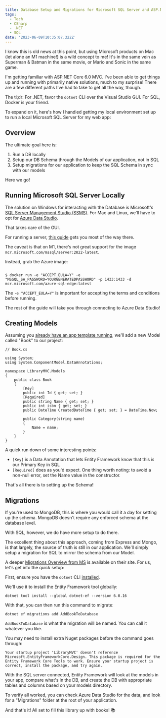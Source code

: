 ```yaml
---
title: Database Setup and Migrations for Microsoft SQL Server and ASP.NET Core MVC
tags:
  - Tech
  - CSharp
  - .NET
  - SQL
date: '2023-06-09T10:35:07.322Z'
---
```


I know this is old news at this point, but using Microsoft products on Mac (let alone an M1 machine!) is a wild concept to me! It's in the same vein as Superman & Batman in the same movie, or Mario and Sonic in the same game.

I'm getting familiar with ASP.NET Core 6.0 MVC. I've been able to get things up and running with primarily native solutions, much to my surprise! There are a few different paths I've had to take to get all the way, though.

The tl;dr: For .NET, favor the `dotnet` CLI over the Visual Studio GUI. For SQL, Docker is your friend.

To expand on it, here's how I handled getting my local environment set up to run a local Microsoft SQL Server for my web app:

## Overview

The ultimate goal here is:

1. Run a DB locally
2. Setup our DB Schema through the Models of our application, not in SQL
3. Setup migrations for our application to keep the SQL Schema in sync with our models

Here we go!

## Running Microsoft SQL Server Locally

The solution on Windows for interacting with the Database is Microsoft's [SQL Server Management Studio (SSMS)](https://learn.microsoft.com/en-us/sql/ssms/download-sql-server-management-studio-ssms?view=sql-server-ver16). For Mac and Linux, we'll have to opt for [Azure Data Studio](https://learn.microsoft.com/en-us/sql/azure-data-studio/download-azure-data-studio?view=sql-server-ver16&tabs=redhat-install%2Credhat-uninstall).

That takes care of the GUI.

For running a server, [this guide](https://setapp.com/how-to/install-sql-server) gets you most of the way there.

The caveat is that on M1, there's not great support for the image ` mcr.microsoft.com/mssql/server:2022-latest`.

Instead, grab the Azure image:

```

$ docker run -e "ACCEPT_EULA=Y" -e "MSSQL_SA_PASSWORD=YOURGENERATEDPASSWORD" -p 1433:1433 -d mcr.microsoft.com/azure-sql-edge:latest
```

The `-e "ACCEPT_EULA=Y"` is important for accepting the terms and conditions before running.

The rest of the guide will take you through connecting to Azure Data Studio!

## Creating Models

Assuming you [already have an app template running](https://learn.microsoft.com/en-us/aspnet/core/tutorials/first-mvc-app/start-mvc?view=aspnetcore-7.0&tabs=visual-studio), we'll add a new Model called "Book" to our project:

```
// Book.cs

using System;
using System.ComponentModel.DataAnnotations;

namespace LibraryMVC.Models
{
	public class Book
	{
		[Key]
		public int Id { get; set; }
		[Required]
		public string Name { get; set; }
		public int isbn { get; set; }
		public DateTime CreatedDateTime { get; set; } = DateTime.Now;

		public Category(string name)
		{
			Name = name;
		}
	}
}

```

A quick run down of some interesting points:

- `[Key]` is a Data Annotation that lets Entity Framework know that this is our Primary Key in SQL
- `[Required]` does as you'd expect. One thing worth noting: to avoid a non-null error, set the Name value in the constructor.

That's all there is to setting up the Schema!

## Migrations

If you're used to MongoDB, this is where you would call it a day for setting up the schema. MongoDB doesn't require any enforced schema at the database level.

With SQL, however, we do have more setup to do there.

The excellent thing about this approach, coming from Express and Mongo, is that largely, the source of truth is still in our application. We'll simply setup a migration for SQL to mirror the schema from our Model.

A deeper [Migrations Overview from MS](https://learn.microsoft.com/en-us/ef/core/managing-schemas/migrations/?tabs=dotnet-core-cli) is available on their site. For us, let's get into the quick setup:

First, ensure you have the `dotnet` CLI [installed](https://learn.microsoft.com/en-us/dotnet/core/tools/).

We'll use it to install the Entity Framework tool globally:

```
dotnet tool install --global dotnet-ef --version 6.0.16
```

With that, you can then run this command to migrate:

```
dotnet ef migrations add AddBookToDatabase
```

`AddBookToDatabase` is what the migration will be named. You can call it whatever you like.

You may need to install extra Nuget packages before the command goes through:

```
Your startup project 'LibraryMVC' doesn't reference Microsoft.EntityFrameworkCore.Design. This package is required for the Entity Framework Core Tools to work. Ensure your startup project is correct, install the package, and try again.
```

With the SQL server connected, Entity Framework will look at the models in your app, compare what's in the DB, and create the DB with appropriate tables and columns based on your models directory.

To verify all worked, you can check Azure Data Studio for the data, and look for a "Migrations" folder at the root of your application.

And that's it! All set to fill this library up with books! 📚
